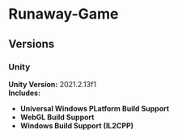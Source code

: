 # Runaway-Game


## Versions
### Unity
**Unity Version:** 2021.2.13f1  
**Includes:**  
- **Universal Windows PLatform Build Support**
- **WebGL Build Support**
- **Windows Build Support (IL2CPP)**
